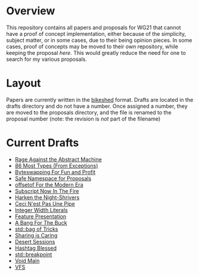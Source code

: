 # Overview

This repository contains all papers and proposals for WG21 that cannot have
a proof of concept implementation, either because of the simplicity, subject
matter, or in some cases, due to their being opinion pieces. In some cases,
proof of concepts may be moved to their own repository, while keeping the
proposal *here*. This would greatly reduce the need for one to search for
my various proposals.

# Layout

Papers are currently written in the [bikeshed][1] format. Drafts are located in
the drafts directory and do not have a number. Once assigned a number, they are
moved to the proposals directory, and the file is renamed to the proposal
number (note: the revision is *not* part of the filename)

# Current Drafts

 * [Rage Against the Abstract Machine]()
 * [86 Most Types (From Exceptions)]()
 * [Byteswapping For Fun and Profit](https://api.csswg.org/bikeshed/?force=1&url=https://git.io/fAvW7)
 * [Safe Namespace for Proposals]()
 * [offsetof For the Modern Era]()
 * [Subscript Now In The Fire]()
 * [Harken the Night-Shrivers]()
 * [Ceci N'est Pas Une Pipe]()
 * [Integer Width Literals]()
 * [Feature Presentation]()
 * [A Bang For The Buck]()
 * [std::bag of Tricks]()
 * [Sharing is Caring]()
 * [Desert Sessions]()
 * [Hashtag Blessed]()
 * [std::breakpoint]()
 * [Void Main]()
 * [VFS]()
<!-- * [Subtuples and Domtuples]() -->

[1]: https://github.com/tabatkins/bikeshed
